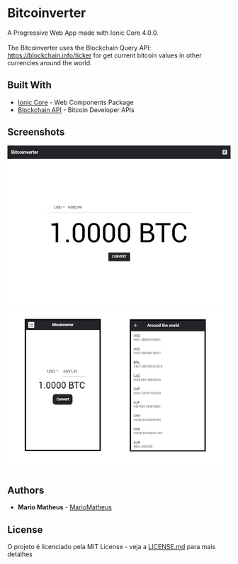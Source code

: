 # Bitcoinverter

A Progressive Web App made with Ionic Core 4.0.0.
<br><br>
The Bitcoinverter uses the Blockchain Query API: https://blockchain.info/ticker for get current bitcoin values in other currencies around the world.

## Built With

* [Ionic Core](https://github.com/ionic-team/ionic/tree/master/core) - Web Components Package
* [Blockchain API](https://www.blockchain.com/api/) - Bitcoin Developer APIs

## Screenshots

![Home](images/home-web.png "Home Web")
![Mobile](images/mobile-mockup.png "Mob")

## Authors

* **Mario Matheus** - [MarioMatheus](https://github.com/MarioMatheus/)

## License

O projeto é licenciado pela MIT License - veja a [LICENSE.md](LICENSE) para mais detalhes
